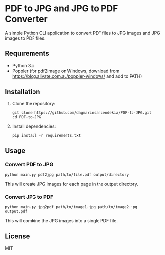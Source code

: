 # PDF to JPG and JPG to PDF Converter

A simple Python CLI application to convert PDF files to JPG images and JPG images to PDF files.

## Requirements

- Python 3.x
- Poppler (for pdf2image on Windows, download from https://blog.alivate.com.au/poppler-windows/ and add to PATH)

## Installation

1. Clone the repository:
   ```
   git clone https://github.com/dagmarinsancendekia/PDF-to-JPG.git
   cd PDF-to-JPG
   ```

2. Install dependencies:
   ```
   pip install -r requirements.txt
   ```

## Usage

### Convert PDF to JPG
```
python main.py pdf2jpg path/to/file.pdf output/directory
```

This will create JPG images for each page in the output directory.

### Convert JPG to PDF
```
python main.py jpg2pdf path/to/image1.jpg path/to/image2.jpg output.pdf
```

This will combine the JPG images into a single PDF file.

## License

MIT
